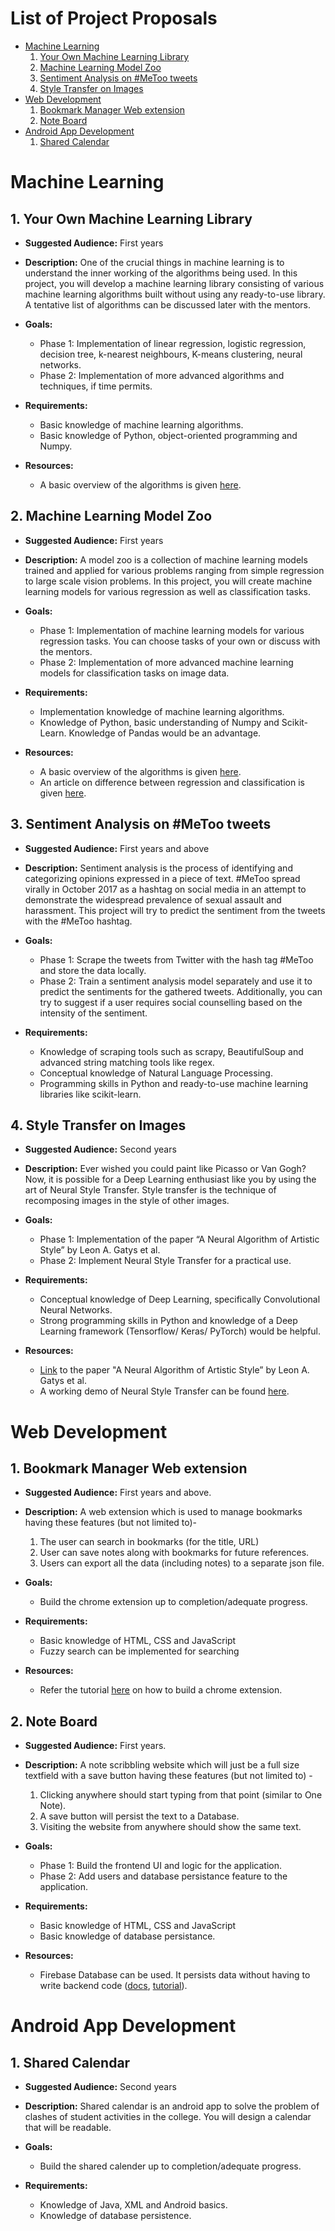 # List of Project Proposals

- [Machine Learning](#machine-learning)
  1. [Your Own Machine Learning Library](#1-your-own-machine-learning-library)
  2. [Machine Learning Model Zoo](#2-machine-learning-model-zoo)
  3. [Sentiment Analysis on #MeToo tweets](#3-sentiment-analysis-on-metoo-tweets)
  4. [Style Transfer on Images](#4-style-transfer-on-images)
- [Web Development](#web-development)
  1. [Bookmark Manager Web extension](#1-bookmark-manager-web-extension)
  2. [Note Board](#2-note-board)
- [Android App Development](#android-app-development)
  1. [Shared Calendar](#1-shared-calendar)

# Machine Learning

## 1. Your Own Machine Learning Library

- **Suggested Audience:** First years
- **Description:** One of the crucial things in machine learning is to understand the inner working of the  algorithms being used. In this project, you will develop a machine learning library consisting of various machine learning algorithms built without using any ready-to-use library. A tentative list of algorithms can be discussed later with the mentors.

- **Goals:** 
  - Phase 1: Implementation of linear regression, logistic regression, decision tree, k-nearest neighbours, K-means clustering, neural networks.
  - Phase 2: Implementation of more advanced algorithms and techniques, if time permits.

- **Requirements:** 
  - Basic knowledge of machine learning algorithms.
  - Basic knowledge of Python, object-oriented programming and Numpy.
- **Resources:** 
  - A basic overview of the algorithms is given [here](https://www.analyticsvidhya.com/blog/2017/09/common-machine-learning-algorithms/).

## 2. Machine Learning Model Zoo

- **Suggested Audience:** First years
- **Description:** A model zoo is a collection of machine learning models trained and applied for various problems ranging from simple regression to large scale vision problems. In this project, you will create machine learning models for various regression as well as classification tasks. 

- **Goals:** 
  - Phase 1: Implementation of machine learning models for various regression tasks. You can choose tasks of your own or discuss with the mentors.
  - Phase 2: Implementation of more advanced machine learning models for classification tasks on image data.

- **Requirements:** 
  - Implementation knowledge of machine learning algorithms.
  - Knowledge of Python, basic understanding of Numpy and Scikit-Learn. Knowledge of Pandas would be an  advantage.
- **Resources:** 
  - A basic overview of the algorithms is given [here](https://www.analyticsvidhya.com/blog/2017/09/common-machine-learning-algorithms/).
  - An article on difference between regression and classification is given [here](https://www.geeksforgeeks.org/regression-classification-supervised-machine-learning/).

## 3. Sentiment Analysis on #MeToo tweets

- **Suggested Audience:** First years and above
- **Description:**  Sentiment analysis is the process of identifying and categorizing opinions expressed in a piece of text. #MeToo spread virally in October 2017 as a hashtag on social media in an attempt to demonstrate the widespread prevalence of sexual assault and harassment. This project will try to predict the sentiment from the tweets with the #MeToo hashtag.

- **Goals:** 
  - Phase 1: Scrape the tweets from Twitter with the hash tag #MeToo and store the data locally.
  - Phase 2: Train a sentiment analysis model separately and use it to predict the sentiments for the gathered tweets. Additionally, you can try to suggest if a user requires social counselling based on the intensity of the sentiment.

- **Requirements:** 
  - Knowledge of scraping tools such as scrapy, BeautifulSoup and advanced string matching tools like regex.
  - Conceptual knowledge of Natural Language Processing.
  - Programming skills in Python and ready-to-use machine learning libraries like scikit-learn.

## 4. Style Transfer on Images

- **Suggested Audience:** Second years
- **Description:** Ever wished you could paint like Picasso or Van Gogh? Now, it is possible for a Deep Learning enthusiast like you by using the art of Neural Style Transfer. Style transfer is the technique of recomposing images in the style of other images.

- **Goals:** 
  - Phase 1: Implementation of the paper “A Neural Algorithm of Artistic Style” by Leon A. Gatys et al.
  - Phase 2: Implement Neural Style Transfer for a practical use.

- **Requirements:** 
  - Conceptual knowledge of Deep Learning, specifically Convolutional Neural Networks.
  - Strong programming skills in Python and knowledge of a Deep Learning framework (Tensorflow/ Keras/ PyTorch) would be helpful.
- **Resources:** 
  - [Link](https://arxiv.org/pdf/1508.06576.pdf) to the paper "A Neural Algorithm of Artistic Style” by Leon A. Gatys et al.
  - A working demo of Neural Style Transfer can be found [here](https://deepart.io/).

# Web Development

## 1. Bookmark Manager Web extension

- **Suggested Audience:** First years and above.
- **Description:** A web extension which is used to manage bookmarks having these features (but not limited to)-
  1. The user can search in bookmarks (for the title, URL)
  2. User can save notes along with bookmarks for future references.
  3. Users can export all the data (including notes) to a separate json file.

- **Goals:** 
  - Build the chrome extension up to completion/adequate progress.

- **Requirements:** 
  - Basic knowledge of HTML, CSS and JavaScript
  - Fuzzy search can be implemented for searching
- **Resources:**
  - Refer the tutorial [here](https://developer.chrome.com/extensions/getstarted) on how to build a chrome extension.
  
## 2. Note Board

- **Suggested Audience:** First years.
- **Description:** A note scribbling website which will just be a full size textfield with a save button having these features (but not limited to) -
  1. Clicking anywhere should start typing from that point (similar to One Note).
  2. A save button will persist the text to a Database.
  3. Visiting the website from anywhere should show the same text.

- **Goals:** 
  - Phase 1: Build the frontend UI and logic for the application.
  - Phase 2: Add users and database persistance feature to the application.

- **Requirements:** 
  - Basic knowledge of HTML, CSS and JavaScript
  - Basic knowledge of database persistance.
  
- **Resources:**
  - Firebase Database can be used. It persists data without having to write backend code ([docs](https://firebase.google.com/docs/database/web/start), [tutorial](https://www.tutorialspoint.com/firebase/)).


# Android App Development

## 1. Shared Calendar

- **Suggested Audience:** Second years
- **Description:** Shared calendar is an android app to solve the problem of clashes of student activities in the college. You will design a calendar that will be readable.

- **Goals:** 
  - Build the shared calender up to completion/adequate progress.

- **Requirements:** 
  - Knowledge of Java, XML and Android basics.
  - Knowledge of database persistence.
  
